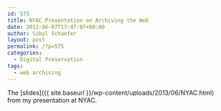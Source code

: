 ```yaml
---
id: 575
title: NYAC Presentation on Archiving the Web
date: 2013-06-07T17:47:07+00:00
author: Sibyl Schaefer
layout: post
permalink: /?p=575
categories:
  - Digital Preservation
tags:
  - web archiving
---
```

The [slides]({{ site.baseurl }}/wp-content/uploads/2013/06/NYAC.html) from my presentation at NYAC.

